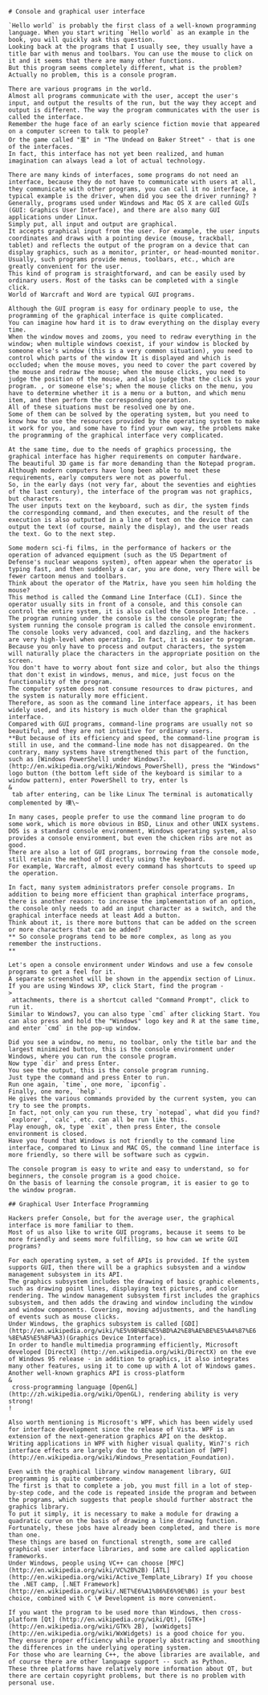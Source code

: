 ```
# Console and graphical user interface
```


    `Hello world` is probably the first class of a well-known programming language. When you start writing `Hello world` as an example in the book, you will quickly ask this question. 
    Looking back at the programs that I usually see, they usually have a title bar with menus and toolbars. You can use the mouse to click on it and it seems that there are many other functions. 
    But this program seems completely different, what is the problem? 
    Actually no problem, this is a console program.

    There are various programs in the world. 
    Almost all programs communicate with the user, accept the user's input, and output the results of the run, but the way they accept and output is different. The way the program communicates with the user is called the interface. 
    Remember the huge face of an early science fiction movie that appeared on a computer screen to talk to people? 
    Or the game called "茧" in "The Undead on Baker Street" - that is one of the interfaces. 
    In fact, this interface has not yet been realized, and human imagination can always lead a lot of actual technology.

    There are many kinds of interfaces, some programs do not need an interface, because they do not have to communicate with users at all, they communicate with other programs, you can call it no interface, a typical example is the driver, when did you see the driver running? ? 
    Generally, programs used under Windows and Mac OS X are called GUIs (GUI: Graphics User Interface), and there are also many GUI applications under Linux. 
    Simply put, all input and output are graphical. 
    It accepts graphical input from the user. For example, the user inputs coordinates and draws with a pointing device (mouse, trackball, tablet) and reflects the output of the program on a device that can display graphics, such as a monitor, printer, or head-mounted monitor. Usually, such programs provide menus, toolbars, etc., which are greatly convenient for the user. 
    This kind of program is straightforward, and can be easily used by ordinary users. Most of the tasks can be completed with a single click. 
    World of Warcraft and Word are typical GUI programs.

    Although the GUI program is easy for ordinary people to use, the programming of the graphical interface is quite complicated. 
    You can imagine how hard it is to draw everything on the display every time. 
    When the window moves and zooms, you need to redraw everything in the window; when multiple windows coexist, if your window is blocked by someone else's window (this is a very common situation), you need to control which parts of the window It is displayed and which is occluded; when the mouse moves, you need to cover the part covered by the mouse and redraw the mouse; when the mouse clicks, you need to judge the position of the mouse, and also judge that the click is your program. , or someone else's; when the mouse clicks on the menu, you have to determine whether it is a menu or a button, and which menu item, and then perform the corresponding operation. 
    All of these situations must be resolved one by one. 
    Some of them can be solved by the operating system, but you need to know how to use the resources provided by the operating system to make it work for you, and some have to find your own way, the problems make the programming of the graphical interface very complicated.

    At the same time, due to the needs of graphics processing, the graphical interface has higher requirements on computer hardware. 
    The beautiful 3D game is far more demanding than the Notepad program. 
    Although modern computers have long been able to meet these requirements, early computers were not as powerful. 
    So, in the early days (not very far, about the seventies and eighties of the last century), the interface of the program was not graphics, but characters. 
    The user inputs text on the keyboard, such as dir, the system finds the corresponding command, and then executes, and the result of the execution is also outputted in a line of text on the device that can output the text (of course, mainly the display), and the user reads the text. Go to the next step.

    Some modern sci-fi films, in the performance of hackers or the operation of advanced equipment (such as the US Department of Defense's nuclear weapons system), often appear when the operator is typing fast, and then suddenly a car, you are done, very There will be fewer cartoon menus and toolbars. 
    Think about the operator of the Matrix, have you seen him holding the mouse? 
    This method is called the Command Line Interface (CLI). Since the operator usually sits in front of a console, and this console can control the entire system, it is also called the Console Interface. . 
    The program running under the console is the console program; the system running the console program is called the console environment. 
    The console looks very advanced, cool and dazzling, and the hackers are very high-level when operating. In fact, it is easier to program. 
    Because you only have to process and output characters, the system will naturally place the characters in the appropriate position on the screen. 
    You don't have to worry about font size and color, but also the things that don't exist in windows, menus, and mice, just focus on the functionality of the program. 
    The computer system does not consume resources to draw pictures, and the system is naturally more efficient. 
    Therefore, as soon as the command line interface appears, it has been widely used, and its history is much older than the graphical interface. 
    Compared with GUI programs, command-line programs are usually not so beautiful, and they are not intuitive for ordinary users. 
    **But because of its efficiency and speed, the command-line program is still in use, and the command-line mode has not disappeared. On the contrary, many systems have strengthened this part of the function, such as [Windows PowerShell] under Windows7. (http://en.wikipedia.org/wiki/Windows_PowerShell), press the "Windows" logo button (the bottom left side of the keyboard is similar to a window pattern), enter PowerShell to try, enter ls 
    &
     tab after entering, can be like Linux The terminal is automatically complemented by 噢\~

    In many cases, people prefer to use the command line program to do some work, which is more obvious in BSD, Linux and other UNIX systems. 
    DOS is a standard console environment, Windows operating system, also provides a console environment, but even the chicken ribs are not as good. 
    There are also a lot of GUI programs, borrowing from the console mode, still retain the method of directly using the keyboard. 
    For example, Warcraft, almost every command has shortcuts to speed up the operation.

    In fact, many system administrators prefer console programs. In addition to being more efficient than graphical interface programs, there is another reason: to increase the implementation of an option, the console only needs to add an input character as a switch, and the graphical interface needs at least Add a button. 
    Think about it, is there more buttons that can be added on the screen or more characters that can be added? 
    ** So console programs tend to be more complex, as long as you remember the instructions. 
    **

    Let's open a console environment under Windows and use a few console programs to get a feel for it. 
    A separate screenshot will be shown in the appendix section of Linux. 
    If you are using Windows XP, click Start, find the program -
    >
     attachments, there is a shortcut called "Command Prompt", click to run it. 
    Similar to Windows7, you can also type `cmd` after clicking Start. You can also press and hold the "Windows" logo key and R at the same time, and enter `cmd` in the pop-up window.

    Did you see a window, no menu, no toolbar, only the title bar and the largest minimized button, this is the console environment under Windows, where you can run the console program. 
    Now type `dir` and press Enter. 
    You see the output, this is the console program running. 
    Just type the command and press Enter to run. 
    Run one again, `time`, one more, `ipconfig`. 
    Finally, one more, `help`. 
    He gives the various commands provided by the current system, you can try to see the prompts. 
    In fact, not only can you run these, try `notepad`, what did you find? 
    `explorer`, `calc`, etc. can all be run like this. 
    Play enough, ok, type `exit`, then press Enter, the console environment is closed. 
    Have you found that Windows is not friendly to the command line interface, compared to Linux and MAC OS, the command line interface is more friendly, so there will be software such as cygwin.

    The console program is easy to write and easy to understand, so for beginners, the console program is a good choice. 
    On the basis of learning the console program, it is easier to go to the window program.

    ## Graphical User Interface Programming

    Hackers prefer Console, but for the average user, the graphical interface is more familiar to them. 
    Most of us also like to write GUI programs, because it seems to be more friendly and seems more fulfilling, so how can we write GUI programs?

    For each operating system, a set of APIs is provided. If the system supports GUI, then there will be a graphics subsystem and a window management subsystem in its API. 
    The graphics subsystem includes the drawing of basic graphic elements, such as drawing point lines, displaying text pictures, and color rendering. The window management subsystem first includes the graphics subsystem, and then adds the drawing and window including the window and window components. Covering, moving adjustments, and the handling of events such as mouse clicks. 
    Under Windows, the graphics subsystem is called [GDI] (http://en.wikipedia.org/wiki/%E5%9B%BE%E5%BD%A2%E8%AE%BE%E5%A4%87%E6 %8E%A5%E5%8F%A3)(Graphics Device Interface). 
    In order to handle multimedia programming efficiently, Microsoft developed [DirectX] (http://en.wikipedia.org/wiki/DirectX) on the eve of Windows 95 release - in addition to graphics, it also integrates many other features, using it to come up with A lot of Windows games. 
    Another well-known graphics API is cross-platform 
    &
     cross-programming language [OpenGL] (http://zh.wikipedia.org/wiki/OpenGL), rendering ability is very strong! 
    !

    Also worth mentioning is Microsoft's WPF, which has been widely used for interface development since the release of Vista. WPF is an extension of the next-generation graphics API on the desktop. 
    Writing applications in WPF with higher visual quality, Win7's rich interface effects are largely due to the application of [WPF] (http://en.wikipedia.org/wiki/Windows_Presentation_Foundation).

    Even with the graphical library window management library, GUI programming is quite cumbersome. 
    The first is that to complete a job, you must fill in a lot of step-by-step code, and the code is repeated inside the program and between the programs, which suggests that people should further abstract the graphics library. 
    To put it simply, it is necessary to make a module for drawing a quadratic curve on the basis of drawing a line drawing function. 
    Fortunately, these jobs have already been completed, and there is more than one. 
    These things are based on functional strength, some are called graphical user interface libraries, and some are called application frameworks. 
    Under Windows, people using VC++ can choose [MFC] (http://en.wikipedia.org/wiki/VC%2B%2B) [ATL] (http://en.wikipedia.org/wiki/Active_Template_Library) If you choose the .NET camp, [.NET Framework] (http://en.wikipedia.org/wiki/.NET%E6%A1%86%E6%9E%B6) is your best choice, combined with C \# Development is more convenient.

    If you want the program to be used more than Windows, then cross-platform [Qt] (http://en.wikipedia.org/wiki/Qt), [GTK+](http://en.wikipedia.org/wiki/GTK% 2B), [wxWidgets] (http://en.wikipedia.org/wiki/WxWidgets) is a good choice for you. 
    They ensure proper efficiency while properly abstracting and smoothing the differences in the underlying operating system. 
    For those who are learning C++, the above libraries are available, and of course there are other language support -- such as Python. 
    These three platforms have relatively more information about QT, but there are certain copyright problems, but there is no problem with personal use.



